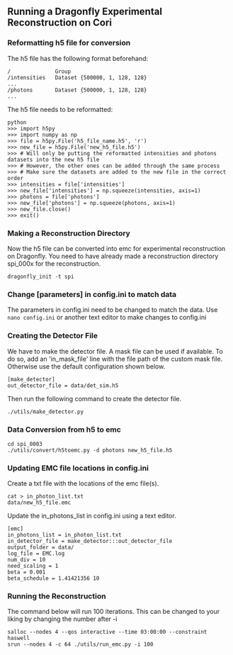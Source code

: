 ## Running a Dragonfly Experimental Reconstruction on Cori

### Reformatting h5 file for conversion
The h5 file has the following format beforehand: 
```
/              Group
/intensities   Dataset {500000, 1, 128, 128}
...
/photons       Dataset {500000, 1, 128, 128}
...
```

The h5 file needs to be reformatted: 
```
python
>>> import h5py
>>> import numpy as np
>>> file = h5py.File('h5_file_name.h5', 'r')
>>> new_file = h5py.File('new_h5_file.h5')
>>> # Will only be putting the reformatted intensities and photons datasets into the new h5 file
>>> # However, the other ones can be added through the same process
>>> # Make sure the datasets are added to the new file in the correct order
>>> intensities = file['intensities']
>>> new_file['intensities'] = np.squeeze(intensities, axis=1)
>>> photons = file['photons']
>>> new_file['photons'] = np.squeeze(photons, axis=1)
>>> new_file.close()
>>> exit()
```

### Making a Reconstruction Directory
Now the h5 file can be converted into emc for experimental reconstruction on Dragonfly. You need to have already made a reconstruction directory spi_000x for the reconstruction. 
```
dragonfly_init -t spi
```

### Change [parameters] in config.ini to match data
The parameters in config.ini need to be changed to match the data. 
Use `nano config.ini` or another text editor to make changes to config.ini 

### Creating the Detector File
We have to make the detector file. 
A mask file can be used if available. To do so, add an 'in_mask_file' line with the file path of the custom mask file. Otherwise use the default configuration shown below. 
```
[make_detector]
out_detector_file = data/det_sim.h5
```

Then run the following command to create the detector file. 
```
./utils/make_detector.py
```

### Data Conversion from h5 to emc
```
cd spi_0003
./utils/convert/h5toemc.py -d photons new_h5_file.h5
```

### Updating EMC file locations in config.ini
Create a txt file with the locations of the emc file(s). 
```
cat > in_photon_list.txt
data/new_h5_file.emc
```

Update the in_photons_list in config.ini using a text editor. 
```
[emc]
in_photons_list = in_photon_list.txt
in_detector_file = make_detector:::out_detector_file
output_folder = data/
log_file = EMC.log
num_div = 10
need_scaling = 1
beta = 0.001
beta_schedule = 1.41421356 10
```

### Running the Reconstruction
The command below will run 100 iterations. This can be changed to your liking by changing the number after -i 
```
salloc --nodes 4 --qos interactive --time 03:00:00 --constraint haswell
srun --nodes 4 -c 64 ./utils/run_emc.py -i 100
```
